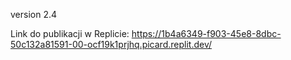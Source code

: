 version 2.4

Link do publikacji w Replicie:
https://1b4a6349-f903-45e8-8dbc-50c132a81591-00-ocf19k1prjhq.picard.replit.dev/
